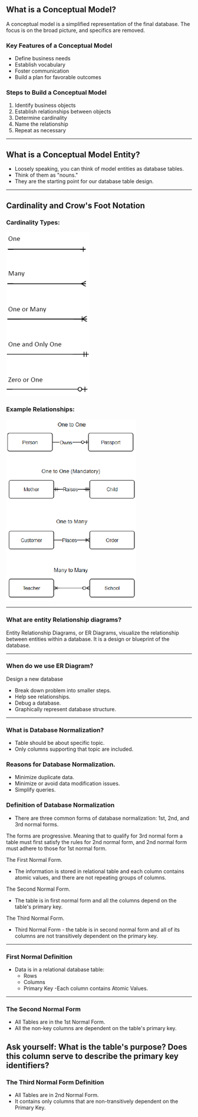 ## What is a Conceptual Model?

A conceptual model is a simplified representation of the final database. The focus is on the broad picture, and specifics are removed.

### Key Features of a Conceptual Model

- Define business needs
- Establish vocabulary
- Foster communication
- Build a plan for favorable outcomes

### Steps to Build a Conceptual Model

1. Identify business objects
2. Establish relationships between objects
3. Determine cardinality
4. Name the relationship
5. Repeat as necessary

---

## What is a Conceptual Model Entity?

- Loosely speaking, you can think of model entities as database tables.
- Think of them as "nouns."
- They are the starting point for our database table design.

---

## Cardinality and Crow's Foot Notation

### Cardinality Types:

![Cardinality and Crow's Foot Notation](images/conceptualDataModel/feetNotation.png)

### Example Relationships:

![One to One](images/conceptualDataModel/cardinality.png)

---

### What are entity Relationship diagrams?

Entity Relationship Diagrams, or ER Diagrams, visualize the relationship between entities within a database.
It is a design or blueprint of the database.

---

### When do we use ER Diagram?

Design a new database
- Break down problem into smaller steps.
- Help see relationships.
- Debug a database.
- Graphically represent database structure.
---
### What is Database Normalization?
- Table should be about specific topic.
- Only columns supporting that topic are included.

### Reasons for Database Normalization.
- Minimize duplicate data.
- Minimize or avoid data modification issues.
- Simplify queries.

### Definition of Database Normalization
- There are three common forms of database normalization: 1st, 2nd, and 3rd normal forms.

The forms are progressive. Meaning that to qualify for 3rd normal form a table must first satisfy the rules for 2nd normal form, and 2nd normal form must adhere to those for 1st normal form.

The First Normal Form.
- The information is stored in relational table and each column contains atomic values, and there are not repeating groups of columns.

The Second Normal Form.
- The table is in first normal form and all the columns depend on the table's primary key.

The Third Normal Form.
- Third Normal Form - the table is in second normal form and all of its columns are not transitively dependent on the primary key.

---
### First Normal Definition
- Data is in a relational database table:
  - Rows
  - Columns
  - Primary Key
-Each column contains Atomic Values.
---
### The Second Normal Form
- All Tables are in the 1st Normal Form.
- All the non-key columns are dependent on the table's primary key.

Ask yourself: What is the table's purpose?
Does this column serve to describe the primary key identifiers?
---
### The Third Normal Form Definition
- All Tables are in 2nd Normal Form.
- It contains only columns that are non-transitively dependent on the Primary Key.
